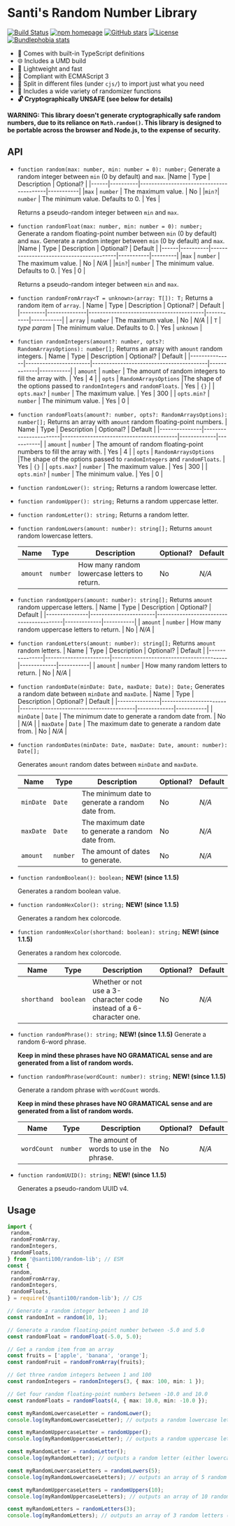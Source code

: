 # Santi's Random Number Library

[![Build Status](https://github.com/santi100a/random-lib/actions/workflows/ci.yml/badge.svg)](https://github.com/santi100a/random-lib/actions)
[![npm homepage](https://img.shields.io/npm/v/@santi100/random-lib)](https://npmjs.org/package/@santi100/random-lib)
[![GitHub stars](https://img.shields.io/github/stars/santi100a/random-lib.svg)](https://github.com/santi100a/random-lib)
[![License](https://img.shields.io/github/license/santi100a/random-lib.svg)](https://github.com/santi100a/random-lib)
[![Bundlephobia stats](https://img.shields.io/bundlephobia/min/@santi100/random-lib)](https://bundlephobia.com/package/@santi100/random-lib@latest)

- 📘 Comes with built-in TypeScript definitions
- 🌐 Includes a UMD build
- 🚀 Lightweight and fast
- 👴 Compliant with ECMAScript 3
- 📑 Split in different files (under `cjs/`) to import just what you need
- 🎨 Includes a wide variety of randomizer functions
- **🔓 Cryptographically UNSAFE (see below for details)**

**WARNING: This library doesn't generate cryptographically safe random numbers, due to its reliance on `Math.random()`. This library is designed to be portable across the browser and Node.js, to the expense of security.**

## API

- `function random(max: number, min: number = 0): number;`
  Generate a random integer between `min` (0 by default) and `max`.
  |Name | Type | Description | Optional? |
  |------|----------|-----------------------------------------|-----------|
  |`max` | `number` | The maximum value. | No |
  |`min?`| `number` | The minimum value. Defaults to 0. | Yes |

  Returns a pseudo-random integer between `min` and `max`.

- `function randomFloat(max: number, min: number = 0): number;`
  Generate a random floating-point number between `min` (0 by default) and `max`.
  Generate a random integer between `min` (0 by default) and `max`.
  |Name | Type | Description | Optional? | Default |
  |------|----------|-----------------------------------------|-----------|---------|
  |`max` | `number` | The maximum value. | No | _N/A_ |
  |`min?`| `number` | The minimum value. Defaults to 0. | Yes | 0 |

  Returns a pseudo-random integer between `min` and `max`.

- `function randomFromArray<T = unknown>(array: T[]): T;`
  Returns a random item of `array`.
  | Name | Type | Description | Optional? | Default |
  |---------|--------------|-----------------------------------------|-----------|-----------|
  | `array` | `number` | The maximum value. | No | _N/A_ |
  | `T` | _type param_ | The minimum value. Defaults to 0. | Yes | `unknown` |

- `function randomIntegers(amount?: number, opts?: RandomArraysOptions): number[];`
  Returns an array with `amount` random integers.
  | Name | Type | Description | Optional? | Default |
  |---------------|-----------------------|-----------------------------------------|-------------|-----------|
  | `amount` | `number` | The amount of random integers to fill the array with. | Yes | 4 |
  | `opts` | `RandomArraysOptions` |The shape of the options passed to `randomIntegers` and `randomFloats`. | Yes | `{}` |
  | `opts.max?` | `number` | The maximum value. | Yes | 300 |
  | `opts.min?` | `number` | The minimum value. | Yes | 0 |

- `function randomFloats(amount?: number, opts?: RandomArraysOptions): number[];`
  Returns an array with `amount` random floating-point numbers.
  | Name | Type | Description | Optional? | Default |
  |---------------|-----------------------|-----------------------------------------|-------------|-----------|
  | `amount` | `number` | The amount of random floating-point numbers to fill the array with. | Yes | 4 |
  | `opts` | `RandomArraysOptions` |The shape of the options passed to `randomIntegers` and `randomFloats`. | Yes | `{}` |
  | `opts.max?` | `number` | The maximum value. | Yes | 300 |
  | `opts.min?` | `number` | The minimum value. | Yes | 0 |
- `function randomLower(): string;`
  Returns a random lowercase letter.
- `function randomUpper(): string;`
  Returns a random uppercase letter.

- `function randomLetter(): string;`
  Returns a random letter.

- `function randomLowers(amount: number): string[];`
  Returns `amount` random lowercase letters.

  | Name     | Type     | Description                                  | Optional? | Default |
  | -------- | -------- | -------------------------------------------- | --------- | ------- |
  | `amount` | `number` | How many random lowercase letters to return. | No        | _N/A_   |

- `function randomUppers(amount: number): string[];`
  Returns `amount` random uppercase letters.
  | Name | Type | Description | Optional? | Default |
  |---------------|-----------------------|-----------------------------------------|-------------|-----------|
  | `amount` | `number` | How many random uppercase letters to return. | No | _N/A_ |
- `function randomLetters(amount: number): string[];`
  Returns `amount` random letters.
  | Name | Type | Description | Optional? | Default |
  |---------------|-----------------------|-----------------------------------------|-------------|-----------|
  | `amount` | `number` | How many random letters to return. | No | _N/A_ |
- `function randomDate(minDate: Date, maxDate: Date): Date;`
  Generates a random date between `minDate` and `maxDate`.
  | Name | Type | Description | Optional? | Default |
  |---------------|-----------------------|-----------------------------------------|-------------|-----------|
  | `minDate` | `Date` | The minimum date to generate a random date from. | No | _N/A_ |
  | `maxDate` | `Date` | The maximum date to generate a random date from. | No | _N/A_ |
- `function randomDates(minDate: Date, maxDate: Date, amount: number): Date[];`

  Generates `amount` random dates between `minDate` and `maxDate`.

  | Name      | Type     | Description                                      | Optional? | Default |
  | --------- | -------- | ------------------------------------------------ | --------- | ------- |
  | `minDate` | `Date`   | The minimum date to generate a random date from. | No        | _N/A_   |
  | `maxDate` | `Date`   | The maximum date to generate a random date from. | No        | _N/A_   |
  | `amount`  | `number` | The amount of dates to generate.                 | No        | _N/A_   |

- `function randomBoolean(): boolean;` **NEW! (since 1.1.5)**

  Generates a random boolean value.

- `function randomHexColor(): string;` **NEW! (since 1.1.5)**

  Generates a random hex colorcode.

- `function randomHexColor(shorthand: boolean): string;` **NEW! (since 1.1.5)**

  Generates a random hex colorcode.

  | Name | Type | Description | Optional? | Default |
  |------|------|-------------|-----------|---------|
  |`shorthand` | `boolean` | Whether or not use a 3-character code instead of a 6-character one. | No | _N/A_ |

- `function randomPhrase(): string;` **NEW! (since 1.1.5)**
  Generate a random 6-word phrase.

  **Keep in mind these phrases have NO GRAMATICAL sense and are generated from a list of random words.**

- `function randomPhrase(wordCount: number): string;` **NEW! (since 1.1.5)**
  
  Generate a random phrase with `wordCount` words.

  **Keep in mind these phrases have NO GRAMATICAL sense and are generated from a list of random words.**

  | Name | Type | Description | Optional? | Default |
  |------|------|-------------|-----------|---------|
  |`wordCount` | `number` | The amount of words to use in the phrase. | No | _N/A_ |

- `function randomUUID(): string;` **NEW! (since 1.1.5)**

  Generates a pseudo-random UUID v4.

## Usage

```typescript
import {
 random,
 randomFromArray,
 randomIntegers,
 randomFloats,
} from '@santi100/random-lib'; // ESM
const {
 random,
 randomFromArray,
 randomIntegers,
 randomFloats,
} = require('@santi100/random-lib'); // CJS

// Generate a random integer between 1 and 10
const randomInt = random(10, 1);

// Generate a random floating-point number between -5.0 and 5.0
const randomFloat = randomFloat(-5.0, 5.0);

// Get a random item from an array
const fruits = ['apple', 'banana', 'orange'];
const randomFruit = randomFromArray(fruits);

// Get three random integers between 1 and 100
const randomIntegers = randomIntegers(3, { max: 100, min: 1 });

// Get four random floating-point numbers between -10.0 and 10.0
const randomFloats = randomFloats(4, { max: 10.0, min: -10.0 });

const myRandomLowercaseLetter = randomLower();
console.log(myRandomLowercaseLetter); // outputs a random lowercase letter (e.g. 'c')

const myRandomUppercaseLetter = randomUpper();
console.log(myRandomUppercaseLetter); // outputs a random uppercase letter (e.g. 'H')

const myRandomLetter = randomLetter();
console.log(myRandomLetter); // outputs a random letter (either lowercase or uppercase, e.g. 'J')

const myRandomLowercaseLetters = randomLowers(5);
console.log(myRandomLowercaseLetters); // outputs an array of 5 random lowercase letters (e.g. ['d', 's', 't', 'a', 'f'])

const myRandomUppercaseLetters = randomUppers(10);
console.log(myRandomUppercaseLetters); // outputs an array of 10 random uppercase letters (e.g. ['A', 'B', 'F', 'G', 'K', 'R', 'Q', 'Z', 'X', 'N'])

const myRandomLetters = randomLetters(3);
console.log(myRandomLetters); // outputs an array of 3 random letters (either lowercase or uppercase, e.g. ['e', 'W', 'T'])
```
